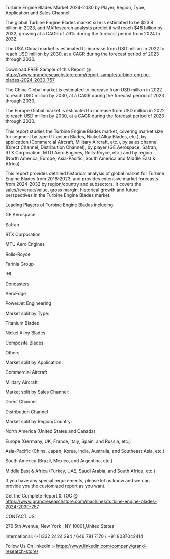 Turbine Engine Blades Market 2024-2030 by Player, Region, Type, Application and Sales Channel

The global Turbine Engine Blades market size is estimated to be $23.8 billion in 2023, and MAResearch analysts predict it will reach $46 billion by 2032, growing at a CAGR of 7.6% during the forecast period from 2024 to 2032.



The USA Global market is estimated to increase from USD million in 2022 to reach USD million by 2030, at a CAGR during the forecast period of 2023 through 2030.



Download FREE Sample of this Report @ https://www.grandresearchstore.com/report-sample/turbine-engine-blades-2024-2030-757


The China Global market is estimated to increase from USD million in 2022 to reach USD million by 2030, at a CAGR during the forecast period of 2023 through 2030.



The Europe Global market is estimated to increase from USD million in 2022 to reach USD million by 2030, at a CAGR during the forecast period of 2023 through 2030.



This report studies the Turbine Engine Blades market, covering market size for segment by type (Titanium Blades, Nickel Alloy Blades, etc.), by application (Commercial Aircraft, Military Aircraft, etc.), by sales channel (Direct Channel, Distribution Channel), by player (GE Aerospace, Safran, RTX Corporation, MTU Aero Engines, Rolls-Royce, etc.) and by region (North America, Europe, Asia-Pacific, South America and Middle East & Africa).



This report provides detailed historical analysis of global market for Turbine Engine Blades from 2018-2023, and provides extensive market forecasts from 2024-2032 by region/country and subsectors. It covers the sales/revenue/value, gross margin, historical growth and future perspectives in the Turbine Engine Blades market.



Leading Players of Turbine Engine Blades including:



GE Aerospace

Safran

RTX Corporation

MTU Aero Engines

Rolls-Royce

Farinia Group

IHI

Doncasters

AeroEdge

PowerJet Engineering

Market split by Type:



Titanium Blades

Nickel Alloy Blades

Composite Blades

Others

Market split by Application:



Commercial Aircraft

Military Aircraft

Market split by Sales Channel:



Direct Channel

Distribution Channel

Market split by Region/Country:



North America (United States and Canada)

Europe (Germany, UK, France, Italy, Spain, and Russia, etc.)

Asia-Pacific (China, Japan, Korea, India, Australia, and Southeast Asia, etc.)

South America (Brazil, Mexico, and Argentina, etc.)

Middle East & Africa (Turkey, UAE, Saudi Arabia, and South Africa, etc.)

If you have any special requirements, please let us know and we can provide you the customized report as you want.



Get the Complete Report & TOC @ https://www.grandresearchstore.com/machines/turbine-engine-blades-2024-2030-757


CONTACT US:

276 5th Avenue, New York , NY 10001,United States

International: (+1)332 2424 294 /  646 781 7170 / +91 8087042414



Follow Us On linkedin :- https://www.linkedin.com/company/grand-research-store/
